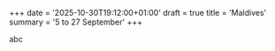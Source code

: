 +++
date = '2025-10-30T19:12:00+01:00'
draft = true
title = 'Maldives'
summary = '5 to 27 September'
+++

abc
